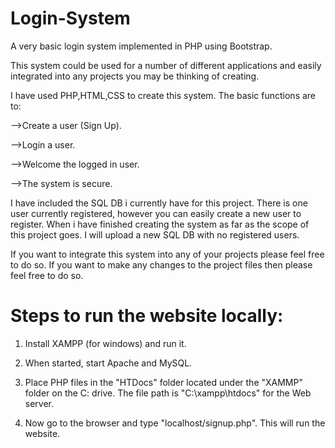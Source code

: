# Login-System

A very basic login system implemented in PHP using Bootstrap.

This system could be used for a number of different applications and easily integrated into any projects you may be thinking of creating.

I have used PHP,HTML,CSS to create this system. The basic functions are to:

-->Create a user (Sign Up).

-->Login a user.

-->Welcome the logged in user.

-->The system is secure.

I have included the SQL DB i currently have for this project. There is one user currently registered, however you can easily create a new user to register. When i have finished creating the system as far as the scope of this project goes. I will upload a new SQL DB with no registered users.

If you want to integrate this system into any of your projects please feel free to do so. If you want to make any changes to the project files then please feel free to do so.

# Steps to run the website locally:

1. Install XAMPP (for windows) and run it.

2. When started, start Apache and MySQL.

3. Place PHP files in the "HTDocs" folder located under the "XAMMP" folder on the C: drive. The file path is "C:\xampp\htdocs" for the Web server.

4. Now go to the browser and type "localhost/signup.php". This will run the website.
